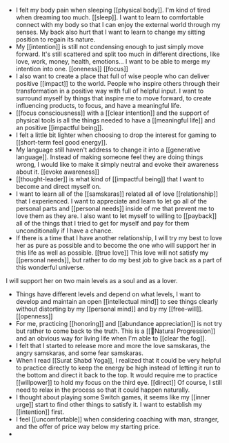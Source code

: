 - I felt my body pain when sleeping [[physical body]]. I'm kind of tired when dreaming too much. [[sleep]]. I want to learn to comfortable connect with my body so that I can enjoy the external world through my senses. My back also hurt that I want to learn to change my sitting position to regain its nature.
- My [[intention]] is still not condensing enough to just simply move forward. It's still scattered and split too much in different directions, like love, work, money, health, emotions... I want to be able to merge my intention into one. [[oneness]] [[focus]]
- I also want to create a place that full of wise people who can deliver positive [[impact]] to the world. People who inspire others through their transformation in a positive way with full of helpful input. I want to surround myself by things that inspire me to move forward, to create influencing products, to focus, and have a meaningful life.
- [[focus consciousness]] with a [[clear intention]] and the support of physical tools is all the things needed to have a [[meaningful life]] and an positive [[impactful being]].
- I felt a little bit lighter when choosing to drop the interest for gaming to [[short-term feel good energy]].
- My language still haven't address to change it into a [[generative language]]. Instead of making someone feel they are doing things wrong, I would like to make it simply neutral and evoke their awareness about it. [[evoke awareness]]
- [[thought-leader]] is what kind of [[impactful being]] that I want to become and direct myself on.
- I want to learn all of the [[samskaras]] related all of love [[relationship]] that I experienced. I want to appreciate and learn to let go all of the personal parts and [[personal needs]] inside of me that prevent me to love them as they are. I also want to let myself to willing to [[payback]] all of the things that I tried to get for myself and pay for them unconditionally if I have a chance. 
- If there is a time that I have another relationship, I will try my best to love her as pure as possible and to become the one who will support her in this life as well as possible. [[true love]] This love will not satisfy my [[personal needs]], but rather to do my best job to give back as a part of this wonderful universe.

I will support her on two main levels as a soul and as a lover.
- Things have different levels and depend on what levels, I want to develop and maintain an open [[intellectual mind]] to see things clearly without distorting by my [[personal mind]] and by my [[free-will]]. [[openness]]
- For me, practicing [[honoring]] and [[abundance appreciation]] is not try but rather to come back to the truth. This is a [[🌱Natural Progression]] and an obvious way for living life when I'm able to [[clear the fog]].
- I felt that I started to release more and more the love samskaras, the angry samskaras, and some fear samskaras.
- When I read [[Surat Shabd Yoga]], I realized that it could be very helpful to practice directly to keep the energy be high instead of letting it run to the bottom and direct it back to the top. It would require me to practice [[willpower]] to hold my focus on the third eye. [[direct]] Of course, I still need to relax in the process so that it could happen naturally. 
-  I thought about playing some Switch games, it seems like my [[inner urge]] start to find other things to satisfy it. I want to establish my [[intention]] first.
- I feel [[uncomfortable]] when considering coaching with man, stranger, and the offer of price way below my starting price.
- 
